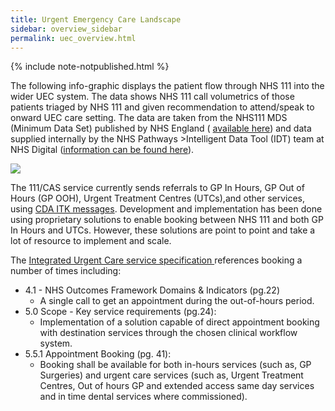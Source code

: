 ```yaml
---
title: Urgent Emergency Care Landscape
sidebar: overview_sidebar
permalink: uec_overview.html
---
```

{% include note-notpublished.html %}

The following info-graphic displays the patient flow through NHS 111 into the wider UEC system. The data shows NHS 111 call volumetrics of those patients triaged by NHS 111 and given recommendation to attend/speak to onward UEC care setting. The data are taken from the NHS111 MDS (Minimum Data Set) published by NHS England ( <a href="https://www.england.nhs.uk/statistics/statistical-work-areas/nhs-111-minimum-data-set/" target="_blank"> available here</a>) and data supplied internally by the NHS Pathways >Intelligent Data Tool (IDT) team at NHS Digital (<a href="https://digital.nhs.uk/services/directory-of-services-dos" target="_blank">information can be found here</a>).

<image src="images/overview/iuc_overview.png"/>  

The 111/CAS service currently sends referrals to GP In Hours, GP Out of Hours (GP OOH), Urgent Treatment Centres (UTCs),and other services, using <a href="https://developer.nhs.uk/apis/uec-tech-standards/endpoint_location.html" target="_blank">CDA ITK messages</a>. Development and implementation has been done using proprietary solutions to enable booking between NHS 111 and both GP In Hours and UTCs. However, these solutions are point to point and take a lot of resource to implement and scale.

The <a href="https://www.england.nhs.uk/wp-content/uploads/2014/06/Integrated-Urgent-Care-Service-Specification.pdf" target="_blank">Integrated Urgent Care service specification </a> references booking a number of times including:

* 4.1 - NHS Outcomes Framework Domains & Indicators (pg.22)
  * A single call to get an appointment during the out-of-hours period.
* 5.0 Scope - Key service requirements (pg.24):
  * Implementation of a solution capable of direct appointment booking with destination services through the chosen clinical workflow system. 
* 5.5.1 Appointment Booking (pg. 41):
  * Booking shall be available for both in-hours services (such as, GP Surgeries) and urgent care services (such as, Urgent Treatment Centres, Out of hours GP and extended access same day services and in time dental services where commissioned). 
